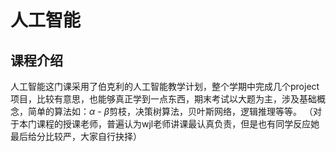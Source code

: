# 人工智能
## 课程介绍
人工智能这门课采用了伯克利的人工智能教学计划，整个学期中完成几个project项目，比较有意思，也能够真正学到一点东西，期末考试以大题为主，涉及基础概念，简单的算法如：$\alpha$ - $\beta$剪枝，决策树算法，贝叶斯网络，逻辑推理等等。
（对于本门课程的授课老师，普遍认为wjl老师讲课最认真负责，但是也有同学反应她最后给分比较严，大家自行抉择）
